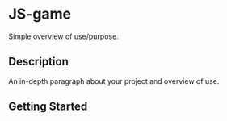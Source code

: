 # JS-game

Simple overview of use/purpose.

## Description

An in-depth paragraph about your project and overview of use.

## Getting Started
